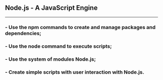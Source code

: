 ## Node.js - A JavaScript Engine

<hr />

### - Use the npm commands to create and manage packages and dependencies;

### - Use the node command to execute scripts;

### - Use the system of modules Node.js;

### - Create simple scripts with user interaction with Node.js.
